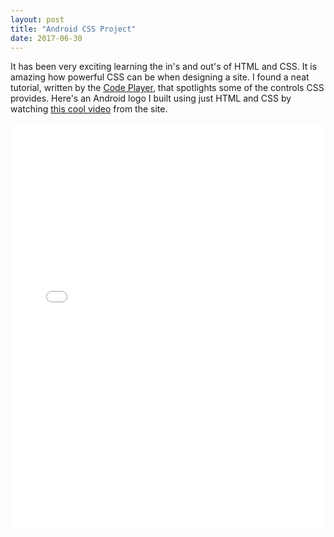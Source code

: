 ```yaml
---
layout: post
title: "Android CSS Project"
date: 2017-06-30
---
```


It has been very exciting learning the in's and out's of HTML and CSS. It is amazing how powerful CSS can be when designing a site. I found a neat tutorial, written by the [Code Player](http://thecodeplayer.com/), that spotlights some of the controls CSS provides.  Here's an Android logo I built using just HTML and CSS by watching [this cool video](http://thecodeplayer.com/walkthrough/css3-android-logo) from the site.
<iframe src="../src/assets/projects/android-logo/index.html" width="100%" height="650" frameborder="0" scrolling="no">
  <p>Your browser does not support iframes.</p>
</iframe>
